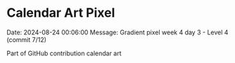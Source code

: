 # Calendar Art Pixel

Date: 2024-08-24 00:06:00
Message: Gradient pixel week 4 day 3 - Level 4 (commit 7/12)

Part of GitHub contribution calendar art
